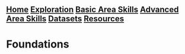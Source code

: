 ## [Home](../) [Exploration](/exploration.md) [Basic Area Skills](/basicskills.md) [Advanced Area Skills](/advancedareaskills.md) [Datasets](/datasets.md) [Resources](/resources.md)

# Foundations
